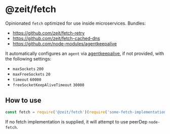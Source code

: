 # @zeit/fetch

Opinionated `fetch` optimized for use inside microservices. Bundles:

- https://github.com/zeit/fetch-retry
- https://github.com/zeit/fetch-cached-dns
- https://github.com/node-modules/agentkeepalive

It automatically configures an `agent` via [agentkeepalive](https://github.com/node-modules/agentkeepalive),
if not provided, with the following settings:

- `maxSockets` `200`
- `maxFreeSockets` `20`
- `timeout` `60000`
- `freeSocketKeepAliveTimeout` `30000`

## How to use

```js
const fetch = require('@zeit/fetch')(require('some-fetch-implementation'))
```

If no fetch implementation is supplied, it will attempt to use peerDep `node-fetch`.
